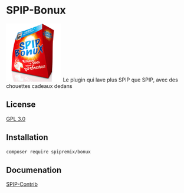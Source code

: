 # SPIP-Bonux

![Logo](img_pack/spip-bonux.png) Le plugin qui lave plus SPIP que SPIP, avec des chouettes cadeaux dedans

## License

[GPL 3.0](LICENSE)

## Installation

```bash
composer require spipremix/bonux
```

## Documenation

[SPIP-Contrib](https://contrib.spip.net/Bonux-pour-SPIP3)